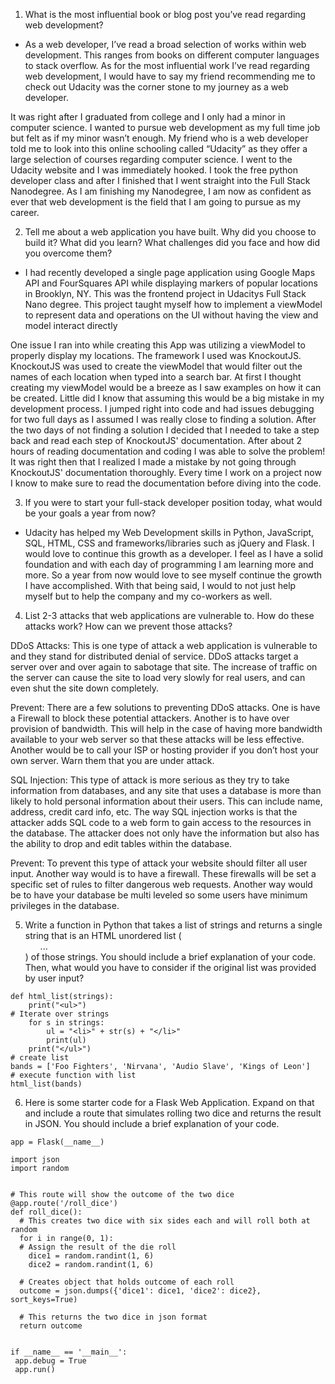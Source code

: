 1. What is the most influential book or blog post you’ve read regarding web development?

- As a web developer, I’ve read a broad selection of works within web development. This ranges from books on different computer languages to stack overflow. As for the most influential work I’ve read regarding web development, I would have to say my friend recommending me to check out Udacity was the corner stone to my journey as a web developer.

It was right after I graduated from college and I only had a minor in computer science. I wanted to pursue web development as my full time job but felt as if my minor wasn’t enough. My friend who is a web developer told me to look into this online schooling called “Udacity” as they offer a large selection of courses regarding computer science. I went to the Udacity website and I was immediately hooked. I took the free python developer class and after I finished that I went straight into the Full Stack Nanodegree. As I am finishing my Nanodegree, I am now as confident as ever that web development is the field that I am going to pursue as my career.


2. Tell me about a web application you have built. Why did you choose to build it? What did you learn? What challenges did you face and how did you overcome them?

- I had recently developed a single page application using Google Maps API and FourSquares API while displaying markers of popular locations in Brooklyn, NY. This was the frontend project in Udacitys Full Stack Nano degree. This project taught myself how to implement a viewModel to represent data and operations on the UI without having the view and model interact directly

One issue I ran into while creating this App was utilizing a viewModel to properly display my locations. The framework I used was KnockoutJS. KnockoutJS was used to create the viewModel that would filter out the names of each location when typed into a search bar. At first I thought creating my viewModel would be a breeze as I saw examples on how it can be created. Little did I know that assuming this would be a big mistake in my development process. I jumped right into code and had issues debugging for two full days as I assumed I was really close to finding a solution. After the two days of not finding a solution I decided that I needed to take a step back and read each step of KnockoutJS' documentation. After about 2 hours of reading documentation and coding I was able to solve the problem! It was right then that I realized I made a mistake by not going through KnockoutJS' documentation thoroughly. Every time I work on a project now I know to make sure to read the documentation before diving into the code.

3. If you were to start your full-stack developer position today, what would be your goals a year from now?

- Udacity has helped my Web Development skills in Python, JavaScript, SQL, HTML, CSS and frameworks/libraries such as jQuery and Flask. I would love to continue this growth as a developer. I feel as I have a solid foundation and with each day of programming I am learning more and more. So a year from now would love to see myself continue the growth I have accomplished. With that being said, I would to not just help myself but to help the company and my co-workers as well.

4. List 2-3 attacks that web applications are vulnerable to. How do these attacks work? How can we prevent those attacks?

DDoS Attacks: This is one type of attack a web application is vulnerable to and they stand for distributed denial of service. DDoS attacks target a server over and over again to sabotage that site. The increase of traffic on the server can cause the site to load very slowly for real users, and can even shut the site down completely.

Prevent: There are a few solutions to preventing DDoS attacks. One is have a Firewall to block these potential attackers. Another is to have over provision of bandwidth. This will help in the case of having more bandwidth available to your web server so that these attacks will be less effective. Another would be to call your ISP or hosting provider if you don’t host your own server. Warn them that you are under attack.

SQL Injection: This type of attack is more serious as they try to take information from databases, and any site that uses a database is more than likely to hold personal information about their users. This can include name, address, credit card info, etc. The way SQL injection works is that the attacker adds SQL code to a web form to gain access to the resources in the database. The attacker does not only have the information but also has the ability to drop and edit tables within the database.

Prevent: To prevent this type of attack your website should filter all user input. Another way would is to have a firewall. These firewalls will be set a specific set of rules to filter dangerous web requests. Another way would be to have your database be multi leveled so some users have minimum privileges in the database.

5.  Write a function in Python that takes a list of strings and returns a single string that is an HTML unordered list (<ul>...</ul>) of those strings. You should include a brief explanation of your code. Then, what would you have to consider if the original list was provided by user input?

```# create function with argument called strings
def html_list(strings):
    print("<ul>")
# Iterate over strings
    for s in strings:
        ul = "<li>" + str(s) + "</li>"
        print(ul)
    print("</ul>")
# create list
bands = ['Foo Fighters', 'Nirvana', 'Audio Slave', 'Kings of Leon']
# execute function with list
html_list(bands)
```

6. Here is some starter code for a Flask Web Application. Expand on that and include a route that simulates rolling two dice and returns the result in JSON. You should include a brief explanation of your code.

``` from flask import Flask
app = Flask(__name__)

import json
import random


# This route will show the outcome of the two dice
@app.route('/roll_dice')
def roll_dice():
  # This creates two dice with six sides each and will roll both at random
  for i in range(0, 1):
  # Assign the result of the die roll
    dice1 = random.randint(1, 6)
    dice2 = random.randint(1, 6)

  # Creates object that holds outcome of each roll
  outcome = json.dumps({'dice1': dice1, 'dice2': dice2}, sort_keys=True)

  # This returns the two dice in json format
  return outcome


if __name__ == '__main__':
 app.debug = True
 app.run()
 ```
